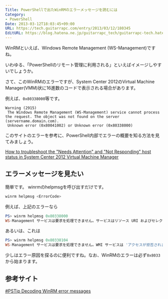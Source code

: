 ```yaml
---
Title: PowerShellで出たWinRMのエラーメッセージを読むには
Category:
- PowerShell
Date: 2013-03-12T18:03:45+09:00
URL: https://tech.guitarrapc.com/entry/2013/03/12/180345
EditURL: https://blog.hatena.ne.jp/guitarrapc_tech/guitarrapc-tech.hatenablog.com/atom/entry/6802418398340423794
---
```


<!--
Date: 2013-03-12T18:03:45+09:00
URL: https://tech.guitarrapc.com/entry/2013/03/12/180345
-->

WinRMといえば、Windows Remote Management (WS-Management)ですね。

いわゆる、「PowerShellのリモート管理に利用される」といえばイメージしやすいでしょうか。

さて、このWinRMのエラーですが、System Center 2012のVirtual Machine Manager(VMM)状に16進数のコードで表示される場合があります。

例えば、`0x80338000`等です。

```
Warning (2915)
 The Windows Remote Management (WS-Management) service cannot process the request. The object was not found on the server (servername.domain.com).
 Unknown error (0x80041002) or Unknown error (0x80338000)
```

このサイトのエラーを参考に、PowerShell内部でエラーの概要を知る方法を見てみましょう。

[How to troubleshoot the "Needs Attention" and "Not Responding" host status in System Center 2012 Virtual Machine Manager](http://www.teachnovice.com/1219/troubleshoot-attention-responding-virtual-machine-manager)

## エラーメッセージを見たい

簡単です。
winrmのhelpmsgを呼び出すだけです。

```ps1
winrm helpmsg <ErrorCode>
```

例えば、上記のエラーなら

```ps1
PS> winrm helpmsg 0x80338000
WS-Management サービスは要求を処理できません。サービスはリソース URI およびセレクターによって識別されたリソースを見つけられません。
```

あるいは、これは

```ps1
PS> winrm helpmsg 0x80338104
WS-Management サービスは要求を処理できません。WMI サービスは 'アクセスが拒否されました' というエラーを返しました。
```


少しはエラー原因を探るのに便利ですね。なお、WinRMのエラーは必ず`0x8033`から始まります。

## 参考サイト

[#PSTip Decoding WinRM error messages](http://www.powershellmagazine.com/2013/03/06/pstip-decoding-winrm-error-messages/)
